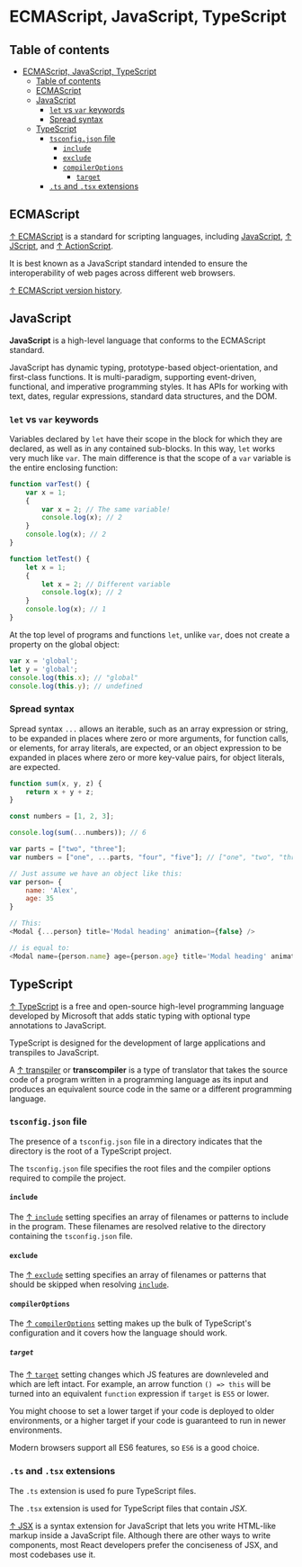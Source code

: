 # ECMAScript, JavaScript, TypeScript

## Table of contents

- [ECMAScript, JavaScript, TypeScript](#ecmascript-javascript-typescript)
  - [Table of contents](#table-of-contents)
  - [ECMAScript](#ecmascript)
  - [JavaScript](#javascript)
    - [`let` vs `var` keywords](#let-vs-var-keywords)
    - [Spread syntax](#spread-syntax)
  - [TypeScript](#typescript)
    - [`tsconfig.json` file](#tsconfigjson-file)
      - [`include`](#include)
      - [`exclude`](#exclude)
      - [`compilerOptions`](#compileroptions)
        - [`target`](#target)
    - [`.ts` and `.tsx` extensions](#ts-and-tsx-extensions)

## ECMAScript

[↑ ECMAScript](https://en.wikipedia.org/wiki/ECMAScript) is a standard for scripting languages, including [JavaScript](#javascript), [↑ JScript](https://en.wikipedia.org/wiki/JScript), and [↑ ActionScript](https://en.wikipedia.org/wiki/ActionScript).

It is best known as a JavaScript standard intended to ensure the interoperability of web pages across different web browsers.

[↑ ECMAScript version history](https://en.wikipedia.org/wiki/ECMAScript_version_history).

## JavaScript

**JavaScript** is a high-level language that conforms to the ECMAScript standard.

JavaScript has dynamic typing, prototype-based object-orientation, and first-class functions. It is multi-paradigm, supporting event-driven, functional, and imperative programming styles. It has APIs for working with text, dates, regular expressions, standard data structures, and the DOM.

### `let` vs `var` keywords

Variables declared by `let` have their scope in the block for which they are declared, as well as in any contained sub-blocks. In this way, `let` works very much like `var`. The main difference is that the scope of a `var` variable is the entire enclosing function:

```js
function varTest() {
    var x = 1;
    {
        var x = 2; // The same variable!
        console.log(x); // 2
    }
    console.log(x); // 2
}

function letTest() {
    let x = 1;
    {
        let x = 2; // Different variable
        console.log(x); // 2
    }
    console.log(x); // 1
}
```

At the top level of programs and functions `let`, unlike `var`, does not create a property on the global object:

```js
var x = 'global';
let y = 'global';
console.log(this.x); // "global"
console.log(this.y); // undefined
```

### Spread syntax

Spread syntax `...` allows an iterable, such as an array expression or string, to be expanded in places where zero or more arguments, for function calls, or elements, for array literals, are expected, or an object expression to be expanded in places where zero or more key-value pairs, for object literals, are expected.

```js
function sum(x, y, z) {
    return x + y + z;
}

const numbers = [1, 2, 3];

console.log(sum(...numbers)); // 6

```

```js
var parts = ["two", "three"];
var numbers = ["one", ...parts, "four", "five"]; // ["one", "two", "three", "four", "five"]
```

```js
// Just assume we have an object like this:
var person= {
    name: 'Alex',
    age: 35
}

// This:
<Modal {...person} title='Modal heading' animation={false} />

// is equal to:
<Modal name={person.name} age={person.age} title='Modal heading' animation={false} />
```

## TypeScript

[↑ TypeScript](https://www.typescriptlang.org) is a free and open-source high-level programming language developed by Microsoft that adds static typing with optional type annotations to JavaScript.

TypeScript is designed for the development of large applications and transpiles to JavaScript.

A [↑ transpiler](https://en.wikipedia.org/wiki/Source-to-source_compiler) or **transcompiler** is a type of translator that takes the source code of a program written in a programming language as its input and produces an equivalent source code in the same or a different programming language.

### `tsconfig.json` file

The presence of a `tsconfig.json` file in a directory indicates that the directory is the root of a TypeScript project.

The `tsconfig.json` file specifies the root files and the compiler options required to compile the project.

#### `include`

The [↑ `include`](https://www.typescriptlang.org/tsconfig#include) setting specifies an array of filenames or patterns to include in the program. These filenames are resolved relative to the directory containing the `tsconfig.json` file.

#### `exclude`

The [↑ `exclude`](https://www.typescriptlang.org/tsconfig#exclude) setting specifies an array of filenames or patterns that should be skipped when resolving [`include`](#include).

#### `compilerOptions`

The [↑ `compilerOptions`](https://www.typescriptlang.org/tsconfig#compilerOptions) setting makes up the bulk of TypeScript's configuration and it covers how the language should work.

##### `target`

The [↑ `target`](https://www.typescriptlang.org/tsconfig#target) setting changes which JS features are downleveled and which are left intact. For example, an arrow function `() => this` will be turned into an equivalent `function` expression if `target` is `ES5` or lower.

You might choose to set a lower target if your code is deployed to older environments, or a higher target if your code is guaranteed to run in newer environments.

Modern browsers support all ES6 features, so `ES6` is a good choice.

### `.ts` and `.tsx` extensions

The `.ts` extension is used fo pure TypeScript files.

The `.tsx` extension is used for TypeScript files that contain *JSX*.

[↑ JSX](https://react.dev/learn/writing-markup-with-jsx) is a syntax extension for JavaScript that lets you write HTML-like markup inside a JavaScript file. Although there are other ways to write components, most React developers prefer the conciseness of JSX, and most codebases use it.
